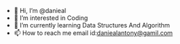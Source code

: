 - 👋 Hi, I’m @danieal
- 👀 I’m interested in Coding
- 🌱 I’m currently learning Data Structures And Algorithm
- 📫 How to reach me email id:daniealantony@gamil.com

<!---
danieal07/danieal07 is a ✨ special ✨ repository because its `README.md` (this file) appears on your GitHub profile.
You can click the Preview link to take a look at your changes.
--->

